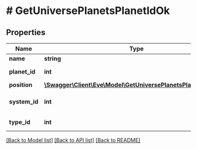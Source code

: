 # # GetUniversePlanetsPlanetIdOk

## Properties

Name | Type | Description | Notes
------------ | ------------- | ------------- | -------------
**name** | **string** | name string |
**planet_id** | **int** | planet_id integer |
**position** | [**\Swagger\Client\Eve\Model\GetUniversePlanetsPlanetIdPosition**](GetUniversePlanetsPlanetIdPosition.md) |  |
**system_id** | **int** | The solar system this planet is in |
**type_id** | **int** | type_id integer |

[[Back to Model list]](../../README.md#models) [[Back to API list]](../../README.md#endpoints) [[Back to README]](../../README.md)
